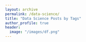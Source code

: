 ```yaml
---
layout: archive
permalink: /data-science/
title: "Data Science Posts by Tags"
author_profile: true
header:
  image: "/images/df.png"
---
```

